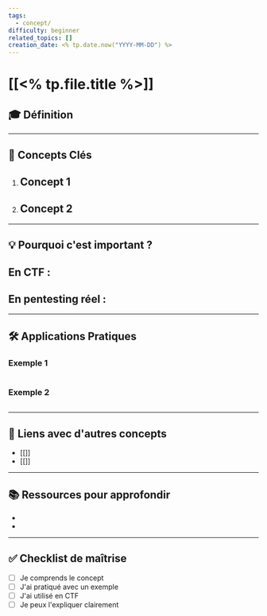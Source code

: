 ```yaml
---
tags:
  - concept/
difficulty: beginner
related_topics: []
creation_date: <% tp.date.now("YYYY-MM-DD") %>
---
```

# [[<% tp.file.title %>]]

## 🎓 Définition
> 

---

## 🔑 Concepts Clés

1. **Concept 1**
   - 

2. **Concept 2**
   - 

---

## 💡 Pourquoi c'est important ?

**En CTF :**
- 

**En pentesting réel :**
- 

---

## 🛠️ Applications Pratiques

### Exemple 1
```bash

```

### Exemple 2
```bash

```

---

## 🔗 Liens avec d'autres concepts

- [[]]
- [[]]

---

## 📚 Ressources pour approfondir

- 
- 

---

## ✅ Checklist de maîtrise

- [ ] Je comprends le concept
- [ ] J'ai pratiqué avec un exemple
- [ ] J'ai utilisé en CTF
- [ ] Je peux l'expliquer clairement
